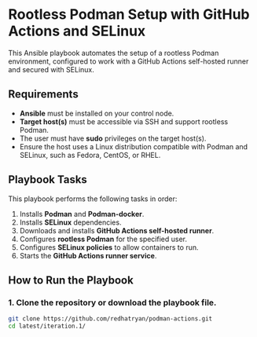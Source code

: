 # Rootless Podman Setup with GitHub Actions and SELinux

This Ansible playbook automates the setup of a rootless Podman environment, configured to work with a GitHub Actions self-hosted runner and secured with SELinux.

## Requirements

- **Ansible** must be installed on your control node.
- **Target host(s)** must be accessible via SSH and support rootless Podman.
- The user must have **sudo** privileges on the target host(s).
- Ensure the host uses a Linux distribution compatible with Podman and SELinux, such as Fedora, CentOS, or RHEL.

## Playbook Tasks

This playbook performs the following tasks in order:
1. Installs **Podman** and **Podman-docker**.
2. Installs **SELinux** dependencies.
3. Downloads and installs **GitHub Actions self-hosted runner**.
4. Configures **rootless Podman** for the specified user.
5. Configures **SELinux policies** to allow containers to run.
6. Starts the **GitHub Actions runner service**.

## How to Run the Playbook

### 1. Clone the repository or download the playbook file.

```bash
git clone https://github.com/redhatryan/podman-actions.git
cd latest/iteration.1/
